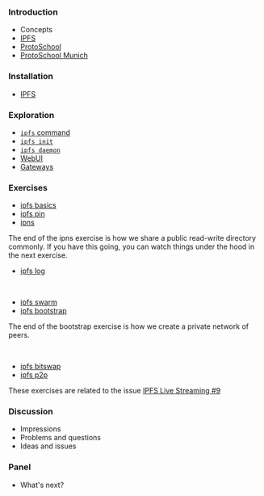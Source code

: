 ### Introduction

- Concepts
- [IPFS](https://ipfs.io/)
- [ProtoSchool](https://proto.school/)
- [ProtoSchool Munich](https://github.com/protoschool/munich)

### Installation

- [IPFS](https://docs.ipfs.io/introduction/install/)

### Exploration

- [```ipfs``` command](https://docs.ipfs.io/reference/api/cli/)
- [```ipfs init```](https://docs.ipfs.io/reference/api/cli/#ipfs-init)
- [```ipfs daemon```](https://docs.ipfs.io/reference/api/cli/#ipfs-daemon)
- [WebUI](https://docs.ipfs.io/introduction/usage/#fancy-web-console)
- [Gateways](https://ipfs.github.io/public-gateway-checker/)

### Exercises


- [ipfs basics](../exercises/IPFS-Basics.md)
- [ipfs pin](../exercises/IPFS-Pin.md)
- [ipns](../exercises/IPFS-IPNS.md)

The end of the ipns exercise is how we share a public read-write directory commonly. 
If you have this going, you can watch things under the hood in the next exercise.

- [ipfs log](../exercises/IPFS-Log.md)

<br>

- [ipfs swarm](../exercises/IPFS-Swarm.md)
- [ipfs bootstrap](../exercises/IPFS-Bootstrap.md)

The end of the bootstrap exercise is how we create a private network of peers.

<br>

- [ipfs bitswap](../exercises/IPFS-Bitswap.md)
- [ipfs p2p](../exercises/IPFS-P2P.md)

These exercises are related to the issue [IPFS Live Streaming #9](https://github.com/ProtoSchool/munich/issues/9)

### Discussion

- Impressions
- Problems and questions
- Ideas and issues

### Panel

- What's next?
